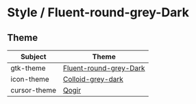 

# Style / Fluent-round-grey-Dark


## Theme

| Subject | Theme |
| --- | --- |
| gtk-theme | [Fluent-round-grey-Dark](https://github.com/vinceliuice/Fluent-gtk-theme) |
| icon-theme | [Colloid-grey-dark](https://github.com/vinceliuice/Colloid-icon-theme) |
| cursor-theme | [Qogir](https://github.com/vinceliuice/Qogir-icon-theme/tree/master/src/cursors) |
